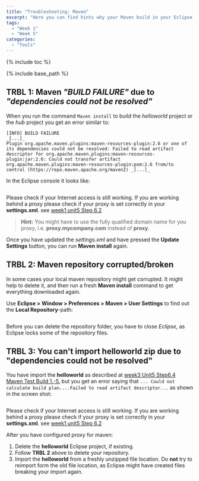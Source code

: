 ```yaml
---
title: "Troubleshooting: Maven"
excerpt: "Here you can find hints why your Maven build in your Eclipse IDE isn't working"
tags:
  - "Week 1"
  - "Week 5"
categories:
  - "Tools"
---
```


<a name="top"/>

{% include toc %}

{% include base_path %}

## TRBL 1: Maven _"BUILD FAILURE"_ due to _"dependencies could not be resolved"_

When you run the command `Maven install` to build the _helloworld_ project or the _hub_ project you get an error similar to:

    [INFO] BUILD FAILURE
    _[...]_
    Plugin org.apache.maven.plugins:maven-resources-plugin:2.6 or one of its dependencies could not be resolved: Failed to read artifact descriptor for org.apache.maven.plugins:maven-resources-plugin:jar:2.6: Could not transfer artifact org.apache.maven.plugins:maven-resources-plugin:pom:2.6 from/to central (https://repo.maven.apache.org/maven2) _[...]_

In the Eclipse console it looks like:

  <img src="{{base_path}}/troubleshooting/images/trbl-mvn/pic01--devnotresolved.png" alt="" with="640px" />

Please check if your Internet access is still working. If you are working behind a proxy please check if your proxy is set correctly in your **settings.xml**.  see [week1 unit5 Step 6.2]({{base_path}}/week-1/unit-5#configure-proxy-for-maven)

> **Hint:** You might have to use the fully qualified domain name for you proxy, i.e. **proxy.mycompany.com** instead of **proxy**.

Once you have updated the _settings.xml_ and have pressed the **Update Settings** button, you can run **Maven install** again.

## TRBL 2: Maven repository corrupted/broken

In some cases your local maven repository might get corrupted. It might help to delete it, and then run a fresh **Maven install** command to get everything downloaded again.

Use **Eclipse > Window > Preferences > Maven > User Settings** to find out the **Local Repository**-path:

  <img src="{{base_path}}/troubleshooting/images/trbl-mvn/pic02--repopath.png" alt="" with="640px" />

Before you can delete the repository folder, you have to close _Eclipse_, as Eclipse locks some of the repository files.

## TRBL 3: You can't import helloworld zip due to "dependencies could not be resolved"

You have import the **helloworld** as described at [week3 Unit5 Step6.4 Maven Test Build 1.-5.]({{base_path}}/week-1/unit-5/#maven-test-build)
but you get an error saying that ```... Could not calculate build plan....Failed to read artifact descriptor...```
as shown in the screen shot:

  <img src="{{base_path}}/troubleshooting/images/trbl-mvn/pic03--helloworldimport.png" alt="" with="640px" />

Please check if your Internet access is still working.
 If you are working behind a proxy please check if your proxy is set correctly in your **settings.xml**.  see [week1 unit5 Step 6.2]({{base_path}}/week-1/unit-5#configure-proxy-for-maven)

After you have configured proxy for maven:

1. Delete the **helloworld** Eclipse project, if existing.
2. Follow **TRBL 2** above to delete your repository.
3. Import the **helloworld** from a freshly unzipped file location. Do **not** try to reimport form the old file location, as Eclipse might have created files breaking your import again.

